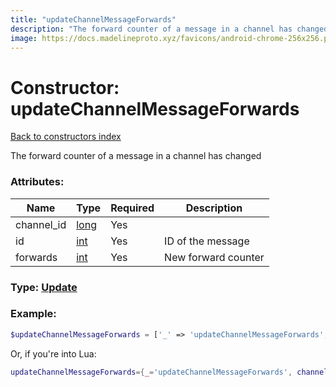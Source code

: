 ```yaml
---
title: "updateChannelMessageForwards"
description: "The forward counter of a message in a channel has changed"
image: https://docs.madelineproto.xyz/favicons/android-chrome-256x256.png
---
```

# Constructor: updateChannelMessageForwards  
[Back to constructors index](index.md)



The forward counter of a message in a channel has changed

### Attributes:

| Name     |    Type       | Required | Description |
|----------|---------------|----------|-------------|
|channel\_id|[long](../types/long.md) | Yes|
|id|[int](../types/int.md) | Yes|ID of the message|
|forwards|[int](../types/int.md) | Yes|New forward counter|



### Type: [Update](../types/Update.md)


### Example:

```php
$updateChannelMessageForwards = ['_' => 'updateChannelMessageForwards', 'channel_id' => long, 'id' => int, 'forwards' => int];
```  


Or, if you're into Lua:

```lua
updateChannelMessageForwards={_='updateChannelMessageForwards', channel_id=long, id=int, forwards=int}

```


